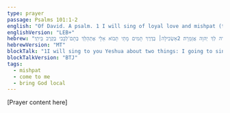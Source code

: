 ```yaml
---
type: prayer
passage: Psalms 101:1-2
english: "Of David. A psalm. 1 I will sing of loyal love and mishpat (the for-me-to's); I will sing praises to you, O Yahweh. 2 I will attentively weave and ponder the way of completeness, not lacking and blemishlessness. When will you come to me? I will walk in the completeness and blemishlessness of my heart in the midst of my house and household."
englishVersion: "LEB+"
hebrew: "לְדָוִד מִזְמוֹר חֶֽסֶד־וּמִשְׁפָּט אָשִׁירָה לְךָ יְהוָה אֲזַמֵּֽרָה׃ 2אַשְׂכִּילָה׀ בְּדֶרֶךְ תָּמִים מָתַי תָּבוֹא אֵלָי אֶתְהַלֵּךְ בְּתָם־לְבָבִי בְּקֶרֶב בֵּיתִֽי׃"
hebrewVersion: "MT"
blockTalk: "1I will sing to you Yeshua about two things: I going to sing about big love. I going to sing about everyone's dues and for-me-toos. I move strings with hands. i gonna make music and sounds for you Yeshua. 2 I gonna do this too: I gonna try to bring together all my understandings. like a weaver. test from local. test remote 1037am. test remote 458pm on browser. see if trigger rebuild and deploy. "
blockTalkVersion: "BTJ"
tags:
  - mishpat
  - come to me
  - bring God local
---
```


[Prayer content here]
